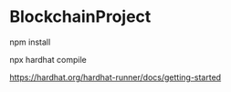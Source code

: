 # BlockchainProject


npm install 

npx hardhat compile


https://hardhat.org/hardhat-runner/docs/getting-started

